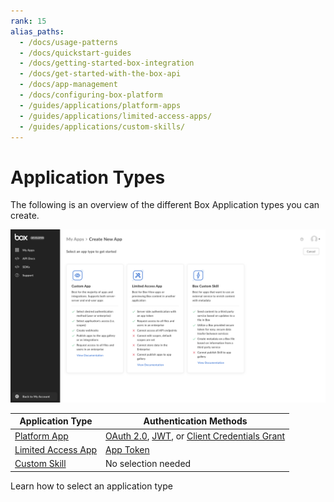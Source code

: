 ```yaml
---
rank: 15
alias_paths:
  - /docs/usage-patterns
  - /docs/quickstart-guides
  - /docs/getting-started-box-integration
  - /docs/get-started-with-the-box-api
  - /docs/app-management
  - /docs/configuring-box-platform
  - /guides/applications/platform-apps
  - /guides/applications/limited-access-apps/
  - /guides/applications/custom-skills/
---
```


# Application Types

The following is an overview of the different Box Application types you can
create.

![Application Types](./images/select-app-type.png)

| Application Type              | Authentication Methods                                              |
| ----------------------------- | ------------------------------------------------------------------- |
| [Platform App][custom-apps]     | [OAuth 2.0][oauth2], [JWT][jwt], or [Client Credentials Grant][ccg] |
| [Limited Access App][laa]     | [App Token][apptoken]                                               |
| [Custom Skill][custom-skills] | No selection needed                                                 |

<CTA to="guide://applications/app-types/select">
  Learn how to select an application type
</CTA>

[oauth2]: g://authentication/oauth2
[jwt]: g://authentication/jwt
[apptoken]: g://authentication/app-token
[devtoken]: g://authentication/tokens/developer-tokens
[custom-apps]: g://applications/app-types/platform-apps
[custom-skills]: g://applications/app-types/custom-skills
[ccg]: g://authentication/client-credentials
[laa]: g://applications/app-types/limited-access-apps
[insights]: https://support.box.com/hc/en-us/articles/20738406915219-Platform-Insights